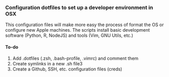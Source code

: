 ### Configuration dotfiles to set up a developer environment in OSX

This configuration files will make more easy the process of format the OS or configure new Apple machines. The scripts install basic development software (Python, R, NodeJS) and tools (Vim, GNU Utils, etc.) 

#### To-do
 1. Add .dotfiles (.zsh, .bash-profile, .vimrc) and comment them
 2. Create symlinks in a new .sh file3
 3. Create a Github, SSH, etc. configuration files (creds) 

